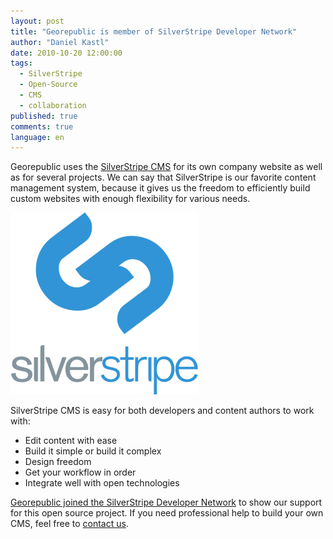 ```yaml
---
layout: post
title: "Georepublic is member of SilverStripe Developer Network"
author: "Daniel Kastl"
date: 2010-10-20 12:00:00
tags: 
  - SilverStripe 
  - Open-Source 
  - CMS 
  - collaboration
published: true
comments: true
language: en
---
```


Georepublic uses the [SilverStripe CMS][1] for its own company website as well as for several projects. We can say that SilverStripe is our favorite content management system, because it gives us the freedom to efficiently build custom websites with enough flexibility for various needs.

!['SilverStripe CMS'][2]

<!-- more -->

SilverStripe CMS is easy for both developers and content authors to work with:

- Edit content with ease
- Build it simple or build it complex
- Design freedom
- Get your workflow in order
- Integrate well with open technologies

[Georepublic joined the SilverStripe Developer Network][3] to show our support for this open source project. If you need professional help to build your own CMS, feel free to [contact us][4].


[1]: http://silverstripe.org/ 
[2]: /media/2010/silverstripelogo.png
[3]: http://silverstripe.org/silverstripe-developer-network/show/georepublic
[4]: http://georepublic.info/en/contact/
